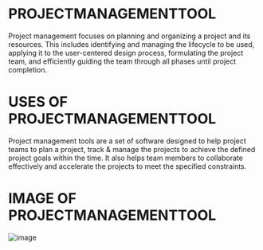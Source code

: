 # PROJECTMANAGEMENTTOOL
Project management focuses on planning and organizing a project and its resources. This includes identifying and managing the lifecycle to be used, applying it to the user-centered design process, formulating the project team, and efficiently guiding the team through all phases until project completion.
# USES OF PROJECTMANAGEMENTTOOL
Project management tools are a set of software designed to help project teams to plan a project, track & manage the projects to achieve the defined project goals within the time. It also helps team members to collaborate effectively and accelerate the projects to meet the specified constraints.
#  IMAGE OF PROJECTMANAGEMENTTOOL
![image](https://github.com/mohanchb/PROJECTMANAGEMENTTOOL/assets/141064679/b7a431db-53a5-461f-9ff8-62ddd338ce5f)
 
